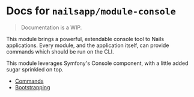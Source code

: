 # Docs for `nailsapp/module-console`
> Documentation is a WIP.


This module brings a powerful, extendable console tool to Nails applications. Every module, and the application itself, can provide commands which should be run on the CLI.

This module leverages Symfony's Console component, with a little added sugar sprinkled on top.

- [Commands](commands/README.md)
- [Bootstrapping](bootstrapping/README.md)
